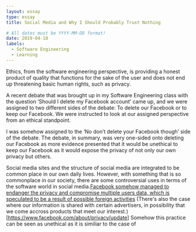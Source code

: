 ```yaml
---
layout: essay
type: essay
title: Social Media and Why I Should Probably Trust Nothing

# All dates must be YYYY-MM-DD format!
date: 2019-04-18
labels:
  - Software Engineering
  - Learning
---
```


Ethics, from the software engineering perspective, is providing a honest product of quality that functions for the sake of the user and does not end up threatening basic human rights, such as privacy.

A recent debate that was brought up in my Software Engineering class with the question ‘Should I delete my Facebook account’ came up, and we were assigned to two different sides of the debate: To delete our Facebook or to keep our Facebook. We were instructed to look at our assigned perspective from an ethical standpoint.

I was somehow assigned to the ‘No don’t delete your Facebook though’ side of the debate. The debate, in summary, was very one-sided onto deleting our Facebook as more evidence presented that it would be unethical to keep our Facebook as it would expose the privacy of not only our own privacy but others.

Social media sites and the structure of social media are integrated to be common place in our own daily lives. However, with something that is so commonplace in our society, there are some controversial uses in terms of the software world in social media.[Facebook somehow managed to endanger the privacy and compromise multiple users data, which is speculated to be a result of possible foreign activities](https://www.nytimes.com/2018/11/14/technology/facebook-data-russia-election-racism.html) (There's also the case where our information is shared with certain advertisers, in possibility that we come accross products that meet our interest.)[https://www.facebook.com/about/privacy/update] Somehow this practice can be seen as unethical as it is similiar to the case of
